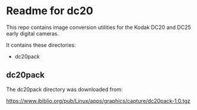 # Readme for dc20

This repo contains image conversion utilities for the Kodak DC20 and DC25
early digital cameras.

It contains these directories:
  * dc20pack

## dc20pack

The dc20pack directory was downloaded from:

https://www.ibiblio.org/pub/Linux/apps/graphics/capture/dc20pack-1.0.tgz
